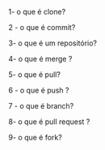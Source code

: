 1- o que é clone?
 
2 - o que é commit?

3- o que é um repositório?

4- o que é merge ? 

5- o que é  pull?

6 - o que é push ?

7 - o que é branch?

8- o que é pull request ?

9-  o que é fork? 
